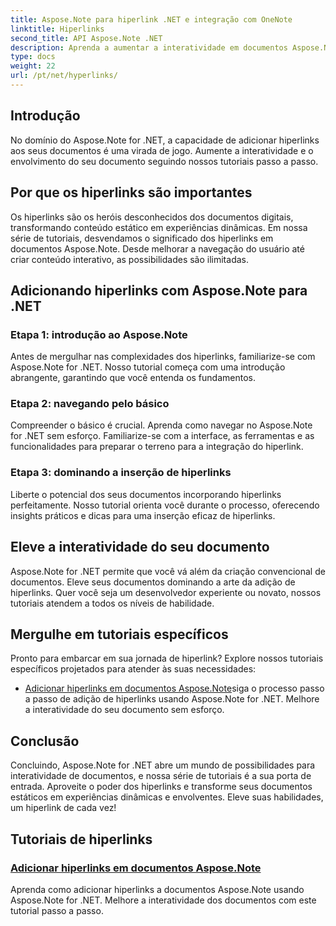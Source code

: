 ```yaml
---
title: Aspose.Note para hiperlink .NET e integração com OneNote
linktitle: Hiperlinks
second_title: API Aspose.Note .NET
description: Aprenda a aumentar a interatividade em documentos Aspose.Note! Descubra tutoriais sobre como adicionar hiperlinks com Aspose.Note para .NET, melhorando o envolvimento do seu documento.
type: docs
weight: 22
url: /pt/net/hyperlinks/
---
```

## Introdução

No domínio do Aspose.Note for .NET, a capacidade de adicionar hiperlinks aos seus documentos é uma virada de jogo. Aumente a interatividade e o envolvimento do seu documento seguindo nossos tutoriais passo a passo.

## Por que os hiperlinks são importantes

Os hiperlinks são os heróis desconhecidos dos documentos digitais, transformando conteúdo estático em experiências dinâmicas. Em nossa série de tutoriais, desvendamos o significado dos hiperlinks em documentos Aspose.Note. Desde melhorar a navegação do usuário até criar conteúdo interativo, as possibilidades são ilimitadas.

## Adicionando hiperlinks com Aspose.Note para .NET

### Etapa 1: introdução ao Aspose.Note

Antes de mergulhar nas complexidades dos hiperlinks, familiarize-se com Aspose.Note for .NET. Nosso tutorial começa com uma introdução abrangente, garantindo que você entenda os fundamentos.

### Etapa 2: navegando pelo básico

Compreender o básico é crucial. Aprenda como navegar no Aspose.Note for .NET sem esforço. Familiarize-se com a interface, as ferramentas e as funcionalidades para preparar o terreno para a integração do hiperlink.

### Etapa 3: dominando a inserção de hiperlinks

Liberte o potencial dos seus documentos incorporando hiperlinks perfeitamente. Nosso tutorial orienta você durante o processo, oferecendo insights práticos e dicas para uma inserção eficaz de hiperlinks.

## Eleve a interatividade do seu documento

Aspose.Note for .NET permite que você vá além da criação convencional de documentos. Eleve seus documentos dominando a arte da adição de hiperlinks. Quer você seja um desenvolvedor experiente ou novato, nossos tutoriais atendem a todos os níveis de habilidade.

## Mergulhe em tutoriais específicos

Pronto para embarcar em sua jornada de hiperlink? Explore nossos tutoriais específicos projetados para atender às suas necessidades:

- [Adicionar hiperlinks em documentos Aspose.Note](./add-hyperlinks/)siga o processo passo a passo de adição de hiperlinks usando Aspose.Note for .NET. Melhore a interatividade do seu documento sem esforço.

## Conclusão

Concluindo, Aspose.Note for .NET abre um mundo de possibilidades para interatividade de documentos, e nossa série de tutoriais é a sua porta de entrada. Aproveite o poder dos hiperlinks e transforme seus documentos estáticos em experiências dinâmicas e envolventes. Eleve suas habilidades, um hiperlink de cada vez!
## Tutoriais de hiperlinks
### [Adicionar hiperlinks em documentos Aspose.Note](./add-hyperlinks/)
Aprenda como adicionar hiperlinks a documentos Aspose.Note usando Aspose.Note for .NET. Melhore a interatividade dos documentos com este tutorial passo a passo.